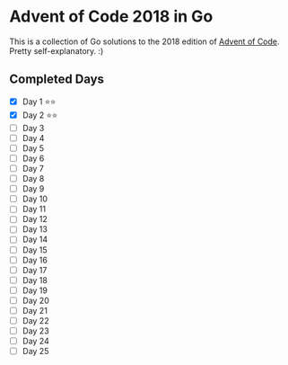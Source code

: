 # Advent of Code 2018 in Go

This is a collection of Go solutions to the 2018 edition of [Advent of Code](https://adventofcode.com/2018). Pretty self-explanatory. :)

## Completed Days

- [X] Day 1 ⭐⭐
- [X] Day 2 ⭐⭐
- [ ] Day 3
- [ ] Day 4
- [ ] Day 5
- [ ] Day 6
- [ ] Day 7
- [ ] Day 8
- [ ] Day 9
- [ ] Day 10
- [ ] Day 11
- [ ] Day 12
- [ ] Day 13
- [ ] Day 14
- [ ] Day 15
- [ ] Day 16
- [ ] Day 17
- [ ] Day 18
- [ ] Day 19
- [ ] Day 20
- [ ] Day 21
- [ ] Day 22
- [ ] Day 23
- [ ] Day 24
- [ ] Day 25
